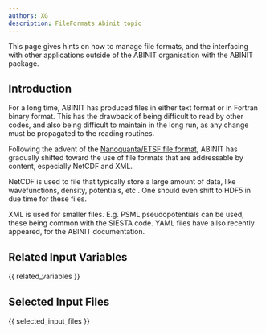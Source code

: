 ```yaml
---
authors: XG
description: FileFormats Abinit topic
---
```

<!--
This file is automatically generated by mksite.py. All changes will be lost.
Change the input yaml files or the python code
-->

This page gives hints on how to manage file formats, and the interfacing with other applications outside of
the ABINIT organisation with the ABINIT package.

## Introduction

For a long time, ABINIT has produced files in either text format or in Fortran
binary format. This has the drawback of being difficult to read by other
codes, and also being difficult to maintain in the long run, as any change
must be propagated to the reading routines.

Following the advent of the [Nanoquanta/ETSF file
format](http://www.etsf.eu/fileformats), ABINIT has gradually shifted toward
the use of file formats that are addressable by content, especially NetCDF and
XML.

NetCDF is used to file that typically store a large amount of data, like
wavefunctions, density, potentials, etc . One should even shift to HDF5 in due
time for these files.

XML is used for smaller files. E.g. PSML pseudopotentials can be used, these
being common with the SIESTA code. YAML files have allso recently appeared,
for the ABINIT documentation.



## Related Input Variables

{{ related_variables }}

## Selected Input Files

{{ selected_input_files }}

